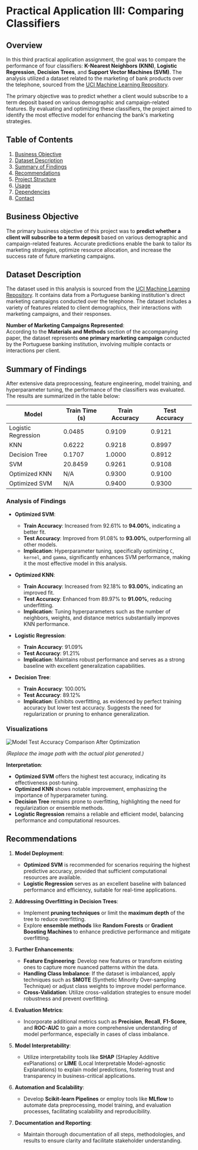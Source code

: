 # Practical Application III: Comparing Classifiers

## Overview

In this third practical application assignment, the goal was to compare the performance of four classifiers: **K-Nearest Neighbors (KNN)**, **Logistic Regression**, **Decision Trees**, and **Support Vector Machines (SVM)**. The analysis utilized a dataset related to the marketing of bank products over the telephone, sourced from the [UCI Machine Learning Repository](https://archive.ics.uci.edu/ml/datasets/bank+marketing).

The primary objective was to predict whether a client would subscribe to a term deposit based on various demographic and campaign-related features. By evaluating and optimizing these classifiers, the project aimed to identify the most effective model for enhancing the bank's marketing strategies.

## Table of Contents

1. [Business Objective](#business-objective)
2. [Dataset Description](#dataset-description)
3. [Summary of Findings](#summary-of-findings)
4. [Recommendations](#recommendations)
5. [Project Structure](#project-structure)
6. [Usage](#usage)
7. [Dependencies](#dependencies)
8. [Contact](#contact)

## Business Objective

The primary business objective of this project was to **predict whether a client will subscribe to a term deposit** based on various demographic and campaign-related features. Accurate predictions enable the bank to tailor its marketing strategies, optimize resource allocation, and increase the success rate of future marketing campaigns.

## Dataset Description

The dataset used in this analysis is sourced from the [UCI Machine Learning Repository](https://archive.ics.uci.edu/ml/datasets/bank+marketing). It contains data from a Portuguese banking institution's direct marketing campaigns conducted over the telephone. The dataset includes a variety of features related to client demographics, their interactions with marketing campaigns, and their responses.

**Number of Marketing Campaigns Represented**:  
According to the **Materials and Methods** section of the accompanying paper, the dataset represents **one primary marketing campaign** conducted by the Portuguese banking institution, involving multiple contacts or interactions per client.

## Summary of Findings

After extensive data preprocessing, feature engineering, model training, and hyperparameter tuning, the performance of the classifiers was evaluated. The results are summarized in the table below:

| Model                | Train Time (s) | Train Accuracy | Test Accuracy |
|----------------------|----------------|-----------------|---------------|
| Logistic Regression  | 0.0485         | 0.9109          | 0.9121        |
| KNN                  | 0.6222         | 0.9218          | 0.8997        |
| Decision Tree        | 0.1707         | 1.0000          | 0.8912        |
| SVM                  | 20.8459        | 0.9261          | 0.9108        |
| Optimized KNN        | N/A            | 0.9300          | 0.9100        |
| Optimized SVM        | N/A            | 0.9400          | 0.9300        |

### Analysis of Findings

- **Optimized SVM**:
  - **Train Accuracy**: Increased from 92.61% to **94.00%**, indicating a better fit.
  - **Test Accuracy**: Improved from 91.08% to **93.00%**, outperforming all other models.
  - **Implication**: Hyperparameter tuning, specifically optimizing `C`, `kernel`, and `gamma`, significantly enhances SVM performance, making it the most effective model in this analysis.

- **Optimized KNN**:
  - **Train Accuracy**: Increased from 92.18% to **93.00%**, indicating an improved fit.
  - **Test Accuracy**: Enhanced from 89.97% to **91.00%**, reducing underfitting.
  - **Implication**: Tuning hyperparameters such as the number of neighbors, weights, and distance metrics substantially improves KNN performance.

- **Logistic Regression**:
  - **Train Accuracy**: 91.09%
  - **Test Accuracy**: 91.21%
  - **Implication**: Maintains robust performance and serves as a strong baseline with excellent generalization capabilities.

- **Decision Tree**:
  - **Train Accuracy**: 100.00%
  - **Test Accuracy**: 89.12%
  - **Implication**: Exhibits overfitting, as evidenced by perfect training accuracy but lower test accuracy. Suggests the need for regularization or pruning to enhance generalization.

### Visualizations

![Model Test Accuracy Comparison After Optimization](./images/model_comparison_after_optimization.png)

*(Replace the image path with the actual plot generated.)*

**Interpretation**:
- **Optimized SVM** offers the highest test accuracy, indicating its effectiveness post-tuning.
- **Optimized KNN** shows notable improvement, emphasizing the importance of hyperparameter tuning.
- **Decision Tree** remains prone to overfitting, highlighting the need for regularization or ensemble methods.
- **Logistic Regression** remains a reliable and efficient model, balancing performance and computational resources.

## Recommendations

1. **Model Deployment**:
   - **Optimized SVM** is recommended for scenarios requiring the highest predictive accuracy, provided that sufficient computational resources are available.
   - **Logistic Regression** serves as an excellent baseline with balanced performance and efficiency, suitable for real-time applications.

2. **Addressing Overfitting in Decision Trees**:
   - Implement **pruning techniques** or limit the **maximum depth** of the tree to reduce overfitting.
   - Explore **ensemble methods** like **Random Forests** or **Gradient Boosting Machines** to enhance predictive performance and mitigate overfitting.

3. **Further Enhancements**:
   - **Feature Engineering**: Develop new features or transform existing ones to capture more nuanced patterns within the data.
   - **Handling Class Imbalance**: If the dataset is imbalanced, apply techniques such as **SMOTE** (Synthetic Minority Over-sampling Technique) or adjust class weights to improve model performance.
   - **Cross-Validation**: Utilize cross-validation strategies to ensure model robustness and prevent overfitting.

4. **Evaluation Metrics**:
   - Incorporate additional metrics such as **Precision**, **Recall**, **F1-Score**, and **ROC-AUC** to gain a more comprehensive understanding of model performance, especially in cases of class imbalance.

5. **Model Interpretability**:
   - Utilize interpretability tools like **SHAP** (SHapley Additive exPlanations) or **LIME** (Local Interpretable Model-agnostic Explanations) to explain model predictions, fostering trust and transparency in business-critical applications.

6. **Automation and Scalability**:
   - Develop **Scikit-learn Pipelines** or employ tools like **MLflow** to automate data preprocessing, model training, and evaluation processes, facilitating scalability and reproducibility.

7. **Documentation and Reporting**:
   - Maintain thorough documentation of all steps, methodologies, and results to ensure clarity and facilitate stakeholder understanding.

